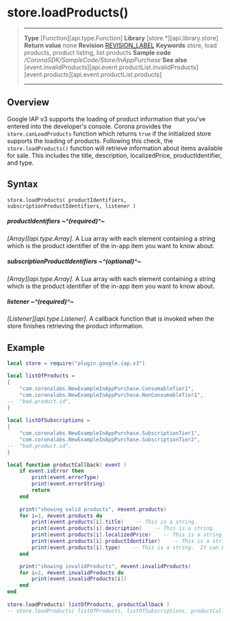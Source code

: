
# store.loadProducts()

> --------------------- ------------------------------------------------------------------------------------------
> __Type__              [Function][api.type.Function]
> __Library__           [store.*][api.library.store]
> __Return value__      none
> __Revision__          [REVISION_LABEL](REVISION_URL)
> __Keywords__          store, load products, product listing, list products
> __Sample code__       */CoronaSDK/SampleCode/Store/InAppPurchase*
> __See also__          [event.invalidProducts][api.event.productList.invalidProducts]<br/>[event.products][api.event.productList.products]
> --------------------- ------------------------------------------------------------------------------------------


## Overview

Google IAP v3 supports the loading of product information that you've entered into the developer's console. Corona provides the `store.canLoadProducts` function which returns `true` if the initialized store supports the loading of products. Following this check, the `store.loadProducts()` function will retrieve information about items available for sale. This includes the title, description, localizedPrice, productIdentifier, and type.

## Syntax

	store.loadProducts( productIdentifiers, subscriptionProductIdentifiers, listener )

##### productIdentifiers ~^(required)^~
_[Array][api.type.Array]._ A Lua array with each element containing a string which is the product identifier of the in-app item you want to know about.

##### subscriptionProductIdentifiers ~^(optional)^~
_[Array][api.type.Array]._ A Lua array with each element containing a string which is the product identifier of the in-app item you want to know about.

##### listener ~^(required)^~
_[Listener][api.type.Listener]._ A callback function that is invoked when the store finishes retrieving the product information.

## Example

`````lua
local store = require("plugin.google.iap.v3")

local listOfProducts = 
{
    "com.coronalabs.NewExampleInAppPurchase.ConsumableTier1",
    "com.coronalabs.NewExampleInAppPurchase.NonConsumableTier1",
--  "bad.product.id",
}
 
local listOfSubscriptions = 
{
    "com.coronalabs.NewExampleInAppPurchase.SubscriptionTier1",
    "com.coronalabs.NewExampleInAppPurchase.SubscriptionTier2",
--  "bad.product.id",
}

local function productCallback( event )
    if event.isError then
        print(event.errorType)
        print(event.errorString)
        return
    end
    
    print("showing valid products", #event.products)
    for i=1, #event.products do
        print(event.products[i].title)    -- This is a string.
        print(event.products[i].description)    -- This is a string.
        print(event.products[i].localizedPrice)    -- This is a string.  ex. $1.23
        print(event.products[i].productIdentifier)    -- This is a string.
        print(event.products[i].type)    -- This is a string.  It can be "inapp" for an in-app product or "subs" for subscriptions
    end

    print("showing invalidProducts", #event.invalidProducts)
    for i=1, #event.invalidProducts do
		print(event.invalidProducts[i])
    end
end
 
store.loadProducts( listOfProducts, productCallback )
-- store.loadProducts( listOfProducts, listOfSubscriptions, productCallback )
`````

